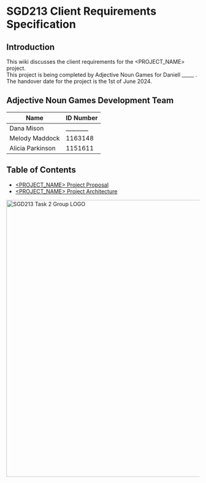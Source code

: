 # SGD213 Client Requirements Specification 

<!-- THIS IS A COMMENT THAT WE CAN DELETE LATER!!! Welcome! If you don't know what you are doing here, jump over to the [Task 2](Task2.md) page for help.

Delete out all of the useless stuff in your Wiki whenever you like (eg. the Old Structure stuff below). Don't delete important stuff though! -->

## Introduction
This wiki discusses the client requirements for the <PROJECT_NAME> project.\
This project is being completed by Adjective Noun Games for Daniell _____ .\
The handover date for the project is the 1st of June 2024. 

## Adjective Noun Games Development Team
**Name** | **ID Number** |
--- | ---
Dana Mison | ________
Melody Maddock | 1163148
Alicia Parkinson | 1151611

## Table of Contents

[//]: # (You can link to other pages in your wiki, or you can keep it inline)
* [ <PROJECT_NAME> Project Proposal](Proposal/index.md)
* [ <PROJECT_NAME> Project Architecture](Architecture/index.md)

<!-- THIS IS A COMMENT THAT WE CAN DELETE LATER!!! If you would like to see how the structure used to look for more inspiration on areas to consider, have a look at the old structure below.

* [Old Structure](Archive/index.md) -->

<img width="722" alt="SGD213 Task 2 Group LOGO" src="https://github.com/user-attachments/assets/699f6237-6da3-476b-9f52-5e0de951d823" />
